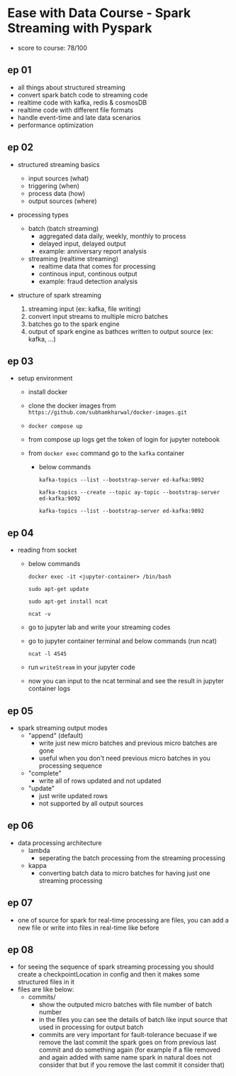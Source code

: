 # Ease with Data Course - Spark Streaming with Pyspark

- score to course: 78/100

## ep 01

- all things about structured streaming
- convert spark batch code to streaming code
- realtime code with kafka, redis & cosmosDB
- realtime code with different file formats
- handle event-time and late data scenarios
- performance optimization

## ep 02

- structured streaming basics

  - input sources (what)
  - triggering (when)
  - process data (how)
  - output sources (where)

- processing types

  - batch (batch streaming)
    - aggregated data daily, weekly, monthly to process
    - delayed input, delayed output
    - example: anniversary report analysis
  - streaming (realtime streaming)
    - realtime data that comes for processing
    - continous input, continous output
    - example: fraud detection analysis

- structure of spark streaming
  1. streaming input (ex: kafka, file writing)
  2. convert input streams to multiple micro batches
  3. batches go to the spark engine
  4. output of spark engine as bathces written to output source (ex: kafka, ...)

## ep 03

- setup environment

  - install docker
  - clone the docker images from `https://github.com/subhamkharwal/docker-images.git`
  - `docker compose up`
  - from compose up logs get the token of login for jupyter notebook
  - from `docker exec` command go to the `kafka` container

    - below commands

      ```shell
      kafka-topics --list --bootstrap-server ed-kafka:9092
      ```

      ```shell
      kafka-topics --create --topic ay-topic --bootstrap-server ed-kafka:9092
      ```

      ```shell
      kafka-topics --list --bootstrap-server ed-kafka:9092
      ```

## ep 04

- reading from socket

  - below commands

    ```shell
    docker exec -it <jupyter-container> /bin/bash
    ```

    ```shell
    sudo apt-get update
    ```

    ```shell
    sudo apt-get install ncat
    ```

    ```shell
    ncat -v
    ```

  - go to jupyter lab and write your streaming codes
  - go to jupyter container terminal and below commands (run ncat)
    ```shell
    ncat -l 4545
    ```
  - run `writeStream` in your jupyter code
  - now you can input to the ncat terminal
    and see the result in jupyter container logs

## ep 05

- spark streaming output modes
  - "append" (default)
    - write just new micro batches and previous micro batches are gone
    - useful when you don't need previous micro batches in you processing sequence
  - "complete"
    - write all of rows updated and not updated
  - "update"
    - just write updated rows
    - not supported by all output sources

## ep 06

- data processing architecture
  - lambda
    - seperating the batch processing from the streaming processing
  - kappa
    - converting batch data to micro batches for having just one streaming processing

## ep 07

- one of source for spark for real-time processing
  are files, you can add a new file or write into files in real-time like before

## ep 08

- for seeing the sequence of spark streaming processing you should create a checkpointLocation in config
  and then it makes some structured files in it
- files are like below:
  - commits/
    - show the outputed micro batches
      with file number of batch number
    - in the files you can see the details
      of batch like input source that used
      in processing for output batch
    - commits are very important for fault-tolerance becuase if we remove the
      last commit the spark goes on from
      previous last commit and do something
      again (for example if a file removed and again added with same name spark in natural does not consider that but if you remove the last commit it consider that)

